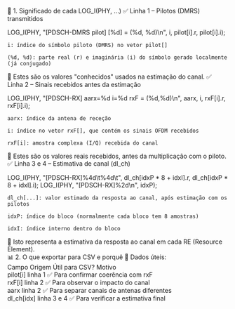 🧠 1. Significado de cada LOG_I(PHY, ...)
✅ Linha 1 – Pilotos (DMRS) transmitidos

LOG_I(PHY, "[PDSCH-DMRS pilot] [%d] = (%d, %d)\n", i, pilot[i].r, pilot[i].i);

    i: índice do símbolo piloto (DMRS) no vetor pilot[]

    (%d, %d): parte real (r) e imaginária (i) do símbolo gerado localmente (já conjugado)

🔹 Estes são os valores "conhecidos" usados na estimação do canal.
✅ Linha 2 – Sinais recebidos antes da estimação

LOG_I(PHY, "[PDSCH-RX] aarx=%d i=%d rxF = (%d,%d)\n", aarx, i, rxF[i].r, rxF[i].i);

    aarx: índice da antena de receção

    i: índice no vetor rxF[], que contém os sinais OFDM recebidos

    rxF[i]: amostra complexa (I/Q) recebida do canal

🔹 Estes são os valores reais recebidos, antes da multiplicação com o piloto.
✅ Linha 3 e 4 – Estimativa de canal (dl_ch)

LOG_I(PHY, "[PDSCH-RX]%4d\t%4d\t", dl_ch[idxP * 8 + idxI].r, dl_ch[idxP * 8 + idxI].i);
LOG_I(PHY, "[PDSCH-RX]%2d\n", idxP);

    dl_ch[...]: valor estimado da resposta ao canal, após estimação com os pilotos

    idxP: índice do bloco (normalmente cada bloco tem 8 amostras)

    idxI: índice interno dentro do bloco

🔹 Isto representa a estimativa da resposta ao canal em cada RE (Resource Element).  
📊 2. O que exportar para CSV e porquê
🔎 Dados úteis:  
Campo	Origem	Útil para CSV?	Motivo  
pilot[i]	linha 1	✅	Para confirmar coerência com rxF  
rxF[i]	linha 2	✅	Para observar o impacto do canal  
aarx	linha 2	✅	Para separar canais de antenas diferentes  
dl_ch[idx]	linha 3 e 4	✅	Para verificar a estimativa final  
